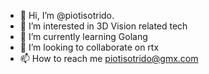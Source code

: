 - 👋 Hi, I’m @piotisotrido.
- 👀 I’m interested in 3D Vision related tech
- 🌱 I’m currently learning Golang
- 💞️ I’m looking to collaborate on rtx
- 📫 How to reach me piotisotrido@gmx.com

<!---
piotisotrido/piotisotrido is a ✨ special ✨ repository because its `README.md` (this file) appears on your GitHub profile.
You can click the Preview link to take a look at your changes.
--->
